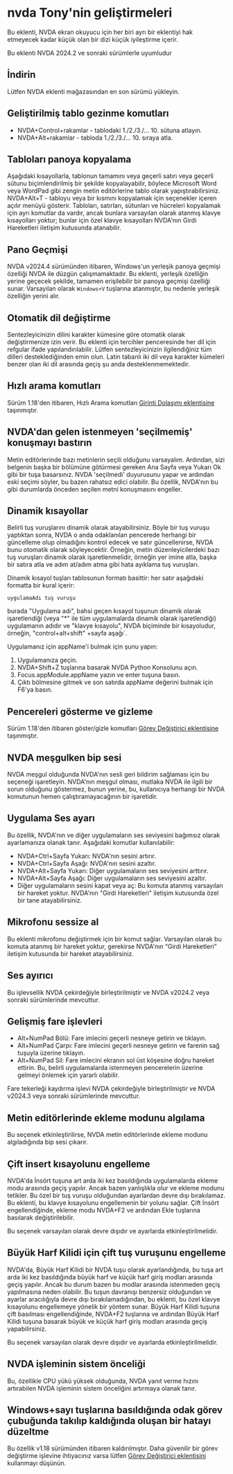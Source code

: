 # nvda Tony'nin geliştirmeleri
Bu eklenti, NVDA ekran okuyucu için her biri ayrı bir eklentiyi hak etmeyecek kadar küçük olan bir dizi küçük iyileştirme içerir.

Bu eklenti NVDA 2024.2 ve sonraki sürümlerle uyumludur

## İndirin

Lütfen NVDA eklenti mağazasından en son sürümü yükleyin.

## Geliştirilmiş tablo gezinme komutları
* NVDA+Control+rakamlar - tablodaki 1./2./3./... 10. sütuna atlayın.
* NVDA+Alt+rakamlar - tabloda 1./2./3./... 10. sıraya atla.

## Tabloları panoya kopyalama

Aşağıdaki kısayollarla, tablonun tamamını veya geçerli satırı veya geçerli sütunu biçimlendirilmiş bir şekilde kopyalayabilir, böylece Microsoft Word veya WordPad gibi zengin metin editörlerine tablo olarak yapıştırabilirsiniz.
NVDA+Alt+T - tabloyu veya bir kısmını kopyalamak için seçenekler içeren açılır menüyü gösterir.
Tabloları, satırları, sütunları ve hücreleri kopyalamak için ayrı komutlar da vardır, ancak bunlara varsayılan olarak atanmış klavye kısayolları yoktur; bunlar için özel klavye kısayolları NVDA'nın Girdi Hareketleri iletişim kutusunda atanabilir.

## Pano Geçmişi

NVDA v2024.4 sürümünden itibaren, Windows'un yerleşik panoya geçmişi özelliği NVDA ile düzgün çalışmamaktadır. Bu eklenti, yerleşik özelliğin yerine geçecek şekilde, tamamen erişilebilir bir panoya geçmişi özelliği sunar. Varsayılan olarak `Windows+V` tuşlarına atanmıştır, bu nedenle yerleşik özelliğin yerini alır.

## Otomatik dil değiştirme
Sentezleyicinizin dilini karakter kümesine göre otomatik olarak değiştirmenize izin verir. Bu eklenti için tercihler penceresinde her dil için refgular ifade yapılandırılabilir. Lütfen sentezleyicinizin ilgilendiğiniz tüm dilleri desteklediğinden emin olun. Latin tabanlı iki dil veya karakter kümeleri benzer olan iki dil arasında geçiş şu anda desteklenmemektedir.

## Hızlı arama komutları

Sürüm 1.18'den itibaren, Hızlı Arama komutları [Girinti Dolaşımı eklentisine](https://github.com/mltony/nvda-indent-nav) taşınmıştır.

## NVDA'dan gelen istenmeyen 'seçilmemiş' konuşmayı bastırın

Metin editörlerinde bazı metinlerin seçili olduğunu varsayalım. Ardından, sizi belgenin başka bir bölümüne götürmesi gereken Ana Sayfa veya Yukarı Ok gibi bir tuşa basarsınız. NVDA 'seçilmedi' duyurusunu yapar ve ardından eski seçimi söyler, bu bazen rahatsız edici olabilir. Bu özellik, NVDA'nın bu gibi durumlarda önceden seçilen metni konuşmasını engeller.

## Dinamik kısayollar

Belirli tuş vuruşlarını dinamik olarak atayabilirsiniz. Böyle bir tuş vuruşu yaptıktan sonra, NVDA o anda odaklanılan pencerede herhangi bir güncelleme olup olmadığını kontrol edecek ve satır güncellenirse, NVDA bunu otomatik olarak söyleyecektir. Örneğin, metin düzenleyicilerdeki bazı tuş vuruşları dinamik olarak işaretlenmelidir, örneğin yer imine atla, başka bir satıra atla ve adım at/adım atma gibi hata ayıklama tuş vuruşları.

Dinamik kısayol tuşları tablosunun formatı basittir: her satır aşağıdaki formatta bir kural içerir:
```
uygulamaAdı tuş vuruşu
```
burada "Uygulama adı", bahsi geçen kısayol tuşunun dinamik olarak işaretlendiği (veya "*" ile tüm uygulamalarda dinamik olarak işaretlendiği) uygulamanın adıdır ve "klavye kısayolu", NVDA biçiminde bir kısayoludur, örneğin, "control+alt+shift" +sayfa aşağı`.

Uygulamanız için appName'i bulmak için şunu yapın:

1. Uygulamanıza geçin.
2. NVDA+Shift+Z tuşlarına basarak NVDA Python Konsolunu açın.
3. Focus.appModule.appName yazın ve enter tuşuna basın.
4. Çıktı bölmesine gitmek ve son satırda appName değerini bulmak için F6'ya basın.

## Pencereleri gösterme ve gizleme

Sürüm 1.18'den itibaren göster/gizle komutları [Görev Değiştirici eklentisine](https://github.com/mltony/nvda-task-switcher) taşınmıştır.

## NVDA meşgulken bip sesi

NVDA meşgul olduğunda NVDA'nın sesli geri bildirim sağlaması için bu seçeneği işaretleyin. NVDA'nın meşgul olması, mutlaka NVDA ile ilgili bir sorun olduğunu göstermez, bunun yerine, bu, kullanıcıya herhangi bir NVDA komutunun hemen çalıştıramayacağının bir işaretidir.

## Uygulama Ses ayarı

Bu özellik, NVDA'nın ve diğer uygulamaların ses seviyesini bağımsız olarak ayarlamanıza olanak tanır. Aşağıdaki komutlar kullanılabilir:

* NVDA+Ctrl+Sayfa Yukarı: NVDA'nın sesini artırır.
* NVDA+Ctrl+Sayfa Aşağı: NVDA'nın sesini azaltır.
* NVDA+Alt+Sayfa Yukarı: Diğer uygulamaların ses seviyesini arttırır.
* NVDA+Alt+Sayfa Aşağı: Diğer uygulamaların ses seviyesini azaltır.
* Diğer uygulamaların sesini kapat veya aç: Bu komuta atanmış varsayılan bir hareket yoktur. NVDA'nın "Girdi Hareketleri" iletişim kutusunda özel bir tane atayabilirsiniz.

## Mikrofonu sessize al

Bu eklenti mikrofonu değiştirmek için bir komut sağlar. Varsayılan olarak bu komuta atanmış bir hareket yoktur, gerekirse NVDA'nın “Girdi Hareketleri” iletişim kutusunda bir hareket atayabilirsiniz.

## Ses ayırıcı

Bu işlevsellik NVDA çekirdeğiyle birleştirilmiştir ve NVDA v2024.2 veya sonraki sürümlerinde mevcuttur.

## Gelişmiş fare işlevleri

* Alt+NumPad Bölü: Fare imlecini geçerli nesneye getirin ve tıklayın.
* Alt+NumPad Çarpı: Fare imlecini geçerli nesneye getirin ve farenin sağ tuşuyla üzerine tıklayın.
* Alt+NumPad Sil: Fare imlecini ekranın sol üst köşesine doğru hareket ettirin. Bu, belirli uygulamalarda istenmeyen pencerelerin üzerine gelmeyi önlemek için yararlı olabilir.

Fare tekerleği kaydırma işlevi NVDA çekirdeğiyle birleştirilmiştir ve NVDA v2024.3 veya sonraki sürümlerinde mevcuttur.

## Metin editörlerinde ekleme modunu algılama

Bu seçenek etkinleştirilirse, NVDA metin editörlerinde ekleme modunu algıladığında bip sesi çıkarır.

## Çift insert kısayolunu engelleme

NVDA'da İnsört tuşuna art arda iki kez basıldığında uygulamalarda ekleme modu arasında geçiş yapılır. Ancak bazen yanlışlıkla olur ve ekleme modunu tetikler. Bu özel bir tuş vuruşu olduğundan ayarlardan devre dışı bırakılamaz. Bu eklenti, bu klavye kısayolunu engellemenin bir yolunu sağlar. Çift İnsört engellendiğinde, ekleme modu NVDA+F2 ve ardından Ekle tuşlarına basılarak değiştirilebilir.

Bu seçenek varsayılan olarak devre dışıdır ve ayarlarda etkinleştirilmelidir.

## Büyük Harf Kilidi için çift tuş vuruşunu engelleme

NVDA'da, Büyük Harf Kilidi bir NVDA tuşu olarak ayarlandığında, bu tuşa art arda iki kez basıldığında büyük harf ve küçük harf giriş modları arasında geçiş yapılır. Ancak bu durum bazen bu modlar arasında istenmeden geçiş yapılmasına neden olabilir. Bu tuşun davranışı benzersiz olduğundan ve ayarlar aracılığıyla devre dışı bırakılamadığından, bu eklenti, bu özel klavye kısayolunu engellemeye yönelik bir yöntem sunar. Büyük Harf Kilidi tuşuna çift basılması engellendiğinde, NVDA+F2 tuşlarına ve ardından Büyük Harf Kilidi tuşuna basarak büyük ve küçük harf giriş modları arasında geçiş yapabilirsiniz.

Bu seçenek varsayılan olarak devre dışıdır ve ayarlarda etkinleştirilmelidir.

## NVDA işleminin sistem önceliği

Bu, özellikle CPU yükü yüksek olduğunda, NVDA yanıt verme hızını artırabilen NVDA işleminin sistem önceliğini artırmaya olanak tanır.

## Windows+sayı tuşlarına basıldığında odak görev çubuğunda takılıp kaldığında oluşan bir hatayı düzeltme

Bu özellik v1.18 sürümünden itibaren kaldırılmıştır. Daha güvenilir bir görev değiştirme işlevine ihtiyacınız varsa lütfen [Görev Değiştirici eklentisini](https://github.com/mltony/nvda-task-switcher) kullanmayı düşünün.
